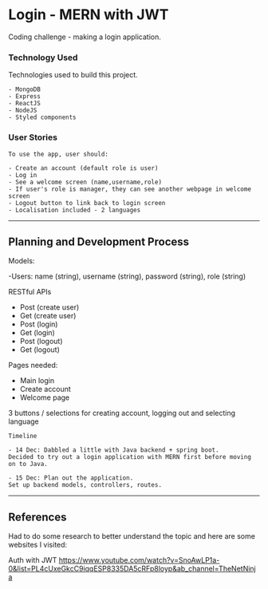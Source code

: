 # Login - MERN with JWT

Coding challenge - making a login application.

### Technology Used

Technologies used to build this project.

```
- MongoDB
- Express
- ReactJS
- NodeJS
- Styled components

```

### User Stories

```
To use the app, user should:

- Create an account (default role is user)
- Log in
- See a welcome screen (name,username,role)
- If user's role is manager, they can see another webpage in welcome screen
- Logout button to link back to login screen
- Localisation included - 2 languages

```

---

## Planning and Development Process

Models:

-Users: name (string), username (string), password (string), role (string)

RESTful APIs
- Post (create user)
- Get (create user)
- Post (login)
- Get (login)
- Post (logout)
- Get (logout)

Pages needed:
- Main login
- Create account
- Welcome page

3 buttons / selections for creating account, logging out and selecting language

```
Timeline

- 14 Dec: Dabbled a little with Java backend + spring boot.
Decided to try out a login application with MERN first before moving on to Java.

- 15 Dec: Plan out the application.
Set up backend models, controllers, routes.

```
---

## References

Had to do some research to better understand the topic and here are some websites I visited:

Auth with JWT https://www.youtube.com/watch?v=SnoAwLP1a-0&list=PL4cUxeGkcC9iqqESP8335DA5cRFp8loyp&ab_channel=TheNetNinja